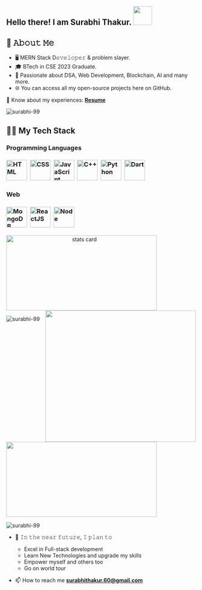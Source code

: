 

<!--
**surabhi-99/surabhi-99** is a ✨ _special_ ✨ repository because its `README.md` (this file) appears on your GitHub profile.
-->


<h2> Hello there! I am Surabhi Thakur. <img src="https://media4.giphy.com/media/kBZ212yGzFaxgkSIKW/giphy.gif" width="50"></h2>

## :book: 𝙰𝚋𝚘𝚞𝚝 𝙼𝚎

- 🖥 MERN Stack D𝚎𝚟𝚎𝚕𝚘𝚙𝚎𝚛 & problem slayer.
- 🎓 BTech in CSE 2023 Graduate.
- 🎲 Passionate about DSA, Web Development, Blockchain, AI and many more.
- 🌐 You can access all my open-source projects here on GitHub.

📄 Know about my experiences: [**Resume**](https://drive.google.com/file/d/1VoIULDX5A-3JaOS3Jy5OOwqalxGZg9Tl/view?usp=sharing)


<p align="left"> <img src="https://komarev.com/ghpvc/?username=surabhi-99&label=Profile%20views&color=0e75b6&style=flat" alt="surabhi-99" /> </p>


## 👩‍💻 My Tech Stack


<div align="left">
<h3>Programming Languages<h3>
<img width="55" src="https://cdn.svgporn.com/logos/html-5.svg"  alt="HTML" title="HTML"/>&nbsp;
<img width="55" src="https://cdn.svgporn.com/logos/css-3.svg" alt="CSS" title="CSS"/>&nbsp;
<img width="55" src="https://cdn.svgporn.com/logos/javascript.svg" alt="JavaScript" title="JavaScript"/>&nbsp;
<img width="55" src="https://cdn.svgporn.com/logos/c-plusplus.svg" alt="C++" title="c++"/>&nbsp;
<img width="55" src="https://cdn.svgporn.com/logos/python.svg" alt="Python" title="Python"/>&nbsp;
<img width="55" src="https://cdn.svgporn.com/logos/dart.svg" alt="Dart" title="Dart"/>&nbsp;
</div>

<div align="left">
<h3>Web<h3>
<img width="55" src="https://www.vectorlogo.zone/logos/mongodb/mongodb-icon.svg" alt="MongoDB" title="MongoDB"/>&nbsp;
<img width="55" src="https://cdn.svgporn.com/logos/react.svg" alt="ReactJS" title="ReactJS"/>&nbsp;
<img width="55" src="https://cdn.svgporn.com/logos/nodejs-icon.svg" alt="Node" title="Node"/>

</div>


<p>
<a align= "center" href="https://github.com/surabhi-99">
<img alt= "stats card" height="200px" width="400" src="https://github-readme-streak-stats.herokuapp.com/?user=surabhi-99&theme=radical">
<img align="right" height="350" width="400" src="https://cdn.dribbble.com/users/2238041/screenshots/4763918/working.gif" /></a>
</p>


<p>
<img align="center" src="https://github-readme-stats.vercel.app/api/top-langs?username=surabhi-99&show_icons=true&locale=en&layout=compact&theme=radical" alt="surabhi-99" />
</p>


<p>
<img height="200px" width="400" src="https://github-readme-stats.vercel.app/api?username=surabhi-99&count_private=true&theme=radical&show_icons=true"/>
<p>

 

<p>
<img src="https://github-profile-trophy.vercel.app/?username=surabhi-99&theme=radical" alt="surabhi-99" />
</p>

  
<!-- ## ⬆ 𝚆𝚑𝚊𝚝 𝙸'𝚖 𝚞𝚙 𝚝𝚘

- 🔨 𝙸'𝚖 𝚌𝚞𝚛𝚛𝚎𝚗𝚝𝚕𝚢...

```yaml
Looking for full-time opportunity along with upgrading skills !
```   -->

- 🎯 𝙸𝚗 𝚝𝚑𝚎 𝚗𝚎𝚊𝚛 𝚏𝚞𝚝𝚞𝚛𝚎, 𝙸 𝚙𝚕𝚊𝚗 𝚝𝚘

  - Excel in Full-stack development
  - Learn New Technologies and upgrade my skills
  - Empower myself and others too
  - Go on world tour


- 📫 How to reach me **surabhithakur.60@gmail.com**
<!-- <p align="left"> <a href="https://twitter.com/" target="blank"><img src="https://img.shields.io/twitter/follow/surabhi?logo=twitter&style=for-the-badge" alt="surabhi" /></a> </p> -->


<!-- ## 📫 𝙵𝚘𝚕𝚕𝚘𝚠 𝚖𝚢 𝚜𝚘𝚌𝚒𝚊𝚕𝚜!

 
  <img src="https://github.com/l-fifa-l/l-fifa-l/blob/main/icons/socials/linkedin-circled.png" height="40em" align="center" alt="Follow on LinkedIn" title="Follow"/>
  https://linkedin.com/in/surabhith99
  <img src="https://github.com/l-fifa-l/l-fifa-l/blob/main/icons/socials/twitter.png" height="40em" align="center" alt="Follow on Twitter" title="Follow on Twitter"/>
  https://twitter.com/Surabhii16 -->
  


